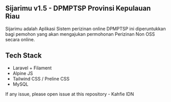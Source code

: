 ## Sijarimu v1.5 - DPMPTSP Provinsi Kepulauan Riau

Sijarimu adalah Aplikasi Sistem perizinan online DPMPTSP ini diperuntukkan bagi pemohon yang akan mengajukan permohonan Perizinan Non OSS secara online.

## Tech Stack
- Laravel + Filament
- Alpine JS
- Tailwind CSS / Preline CSS
- MySQL

If any issue, please open issue at this repository - Kahfie IDN